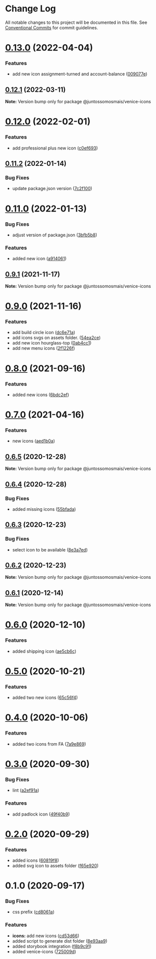 # Change Log

All notable changes to this project will be documented in this file.
See [Conventional Commits](https://conventionalcommits.org) for commit guidelines.

# [0.13.0](https://github.com/juntossomosmais/venice/compare/@juntossomosmais/venice-icons@0.12.1...@juntossomosmais/venice-icons@0.13.0) (2022-04-04)


### Features

* add new icon assignment-turned and account-balance ([009077e](https://github.com/juntossomosmais/venice/commit/009077e19b935b47dc08cf3797228a5557b7b2e6))





## [0.12.1](https://github.com/juntossomosmais/venice/compare/@juntossomosmais/venice-icons@0.12.0...@juntossomosmais/venice-icons@0.12.1) (2022-03-11)

**Note:** Version bump only for package @juntossomosmais/venice-icons





# [0.12.0](https://github.com/juntossomosmais/venice/compare/@juntossomosmais/venice-icons@0.11.2...@juntossomosmais/venice-icons@0.12.0) (2022-02-01)


### Features

* add professional plus new icon ([c0ef693](https://github.com/juntossomosmais/venice/commit/c0ef693868a120ced531834771dec084efd97971))





## [0.11.2](https://github.com/juntossomosmais/venice/compare/@juntossomosmais/venice-icons@0.11.0...@juntossomosmais/venice-icons@0.11.2) (2022-01-14)


### Bug Fixes

* update package.json version ([7c2f100](https://github.com/juntossomosmais/venice/commit/7c2f100e65ea6afb56f35e8cca420cc36979c46c))





# [0.11.0](https://github.com/juntossomosmais/venice/compare/@juntossomosmais/venice-icons@0.9.1...@juntossomosmais/venice-icons@0.11.0) (2022-01-13)


### Bug Fixes

* adjust version of package.json ([3bfb5b8](https://github.com/juntossomosmais/venice/commit/3bfb5b84e5566e8fa95c9b5cb46b7fd60c2bdca8))


### Features

* added new icon ([a914061](https://github.com/juntossomosmais/venice/commit/a914061e53952a02dc1a80535ede8a297e318b0b))





## [0.9.1](https://github.com/juntossomosmais/venice/compare/@juntossomosmais/venice-icons@0.9.0...@juntossomosmais/venice-icons@0.9.1) (2021-11-17)

**Note:** Version bump only for package @juntossomosmais/venice-icons





# [0.9.0](https://github.com/juntossomosmais/venice/compare/@juntossomosmais/venice-icons@0.8.0...@juntossomosmais/venice-icons@0.9.0) (2021-11-16)


### Features

* add build circle icon ([dc6e71a](https://github.com/juntossomosmais/venice/commit/dc6e71a121eac94a9c12ccf04b0c43d8bcf6244c))
* add icons svgs on assets folder. ([54ea2ce](https://github.com/juntossomosmais/venice/commit/54ea2ced00b43a731137f70cc6648f17814e8f64))
* add new icon hourglass-top ([0ab4cc1](https://github.com/juntossomosmais/venice/commit/0ab4cc1b998da922175c1cdb1ac82be661157702))
* add new menu icons ([2f1226f](https://github.com/juntossomosmais/venice/commit/2f1226fe261b18bb7950b408ff1e9d4d44d74363))





# [0.8.0](https://github.com/juntossomosmais/venice/compare/@juntossomosmais/venice-icons@0.7.0...@juntossomosmais/venice-icons@0.8.0) (2021-09-16)


### Features

* added new icons ([6bdc2ef](https://github.com/juntossomosmais/venice/commit/6bdc2ef0c5502c3b11340f138b1fa0b312164c9d))





# [0.7.0](https://github.com/juntossomosmais/venice/compare/@juntossomosmais/venice-icons@0.6.5...@juntossomosmais/venice-icons@0.7.0) (2021-04-16)


### Features

* new icons ([aed1b0a](https://github.com/juntossomosmais/venice/commit/aed1b0aecb9a0121f361b1d157dae2f49806632f))





## [0.6.5](https://github.com/juntossomosmais/venice/compare/@juntossomosmais/venice-icons@0.6.4...@juntossomosmais/venice-icons@0.6.5) (2020-12-28)

**Note:** Version bump only for package @juntossomosmais/venice-icons





## [0.6.4](https://github.com/juntossomosmais/venice/compare/@juntossomosmais/venice-icons@0.6.3...@juntossomosmais/venice-icons@0.6.4) (2020-12-28)


### Bug Fixes

* added missing icons ([55bfada](https://github.com/juntossomosmais/venice/commit/55bfadaba2ce1fd23f2c533ff201f1f2bdfa8858))





## [0.6.3](https://github.com/juntossomosmais/venice/compare/@juntossomosmais/venice-icons@0.6.2...@juntossomosmais/venice-icons@0.6.3) (2020-12-23)


### Bug Fixes

* select icon to be available ([8e3a7ed](https://github.com/juntossomosmais/venice/commit/8e3a7ed5919650e1da0589d1ce30b1db7e085098))





## [0.6.2](https://github.com/juntossomosmais/venice/compare/@juntossomosmais/venice-icons@0.6.1...@juntossomosmais/venice-icons@0.6.2) (2020-12-23)

**Note:** Version bump only for package @juntossomosmais/venice-icons





## [0.6.1](https://github.com/juntossomosmais/venice/compare/@juntossomosmais/venice-icons@0.6.0...@juntossomosmais/venice-icons@0.6.1) (2020-12-14)

**Note:** Version bump only for package @juntossomosmais/venice-icons





# [0.6.0](https://github.com/juntossomosmais/venice/compare/@juntossomosmais/venice-icons@0.5.0...@juntossomosmais/venice-icons@0.6.0) (2020-12-10)


### Features

* added shipping icon ([ae5cb6c](https://github.com/juntossomosmais/venice/commit/ae5cb6ca344d30bde476d195e1cb522e2ef042ef))





# [0.5.0](https://github.com/juntossomosmais/venice/compare/@juntossomosmais/venice-icons@0.4.0...@juntossomosmais/venice-icons@0.5.0) (2020-10-21)


### Features

* added two new icons ([65c56f4](https://github.com/juntossomosmais/venice/commit/65c56f4584373d6e161149a9441db821d22d3dab))





# [0.4.0](https://github.com/juntossomosmais/venice/compare/@juntossomosmais/venice-icons@0.3.0...@juntossomosmais/venice-icons@0.4.0) (2020-10-06)


### Features

* added two icons from FA ([7a9e869](https://github.com/juntossomosmais/venice/commit/7a9e869601cd8a27efaea834e5c97346bdd311a3))





# [0.3.0](https://github.com/juntossomosmais/venice/compare/@juntossomosmais/venice-icons@0.2.0...@juntossomosmais/venice-icons@0.3.0) (2020-09-30)


### Bug Fixes

* lint ([a2ef91a](https://github.com/juntossomosmais/venice/commit/a2ef91a5f367599fa57a9368765a2fb3f8c3a4e9))


### Features

* add padlock icon ([49f40b9](https://github.com/juntossomosmais/venice/commit/49f40b9c3f8eefa208d4e043bc889e551dde0439))





# [0.2.0](https://github.com/juntossomosmais/venice/compare/@juntossomosmais/venice-icons@0.1.0...@juntossomosmais/venice-icons@0.2.0) (2020-09-29)


### Features

* added icons ([60819f8](https://github.com/juntossomosmais/venice/commit/60819f872aee2646335a9ca2ed57f073030119fc))
* added svg icon to assets folder ([f65e920](https://github.com/juntossomosmais/venice/commit/f65e9201ed58fa4c7977f59fd46d841cb1ae7f4b))





# 0.1.0 (2020-09-17)


### Bug Fixes

* css prefix ([cd8061a](https://github.com/juntossomosmais/venice/commit/cd8061aa2255d6bdff099636761da8d125138286))


### Features

* **icons:** add new icons ([cd53d66](https://github.com/juntossomosmais/venice/commit/cd53d666c3eea80a3cf1c770b8b41d3a599d228a))
* added script to generate dist folder ([8e93aa9](https://github.com/juntossomosmais/venice/commit/8e93aa9cdbef6e6b641ec0cd323535f90959ad5b))
* added storybook integration ([f8b9c91](https://github.com/juntossomosmais/venice/commit/f8b9c91ad1d3b95e907caf903f93a0278c42871f))
* added venice-icons ([725009d](https://github.com/juntossomosmais/venice/commit/725009dbaf3efbfaeeb48abef15e11964c609d8c))

